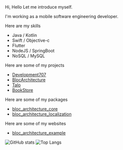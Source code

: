 Hi, Hello
Let me introduce myself.

I'm working as a mobile software engineering developer.

Here are my skills
- Java / Kotlin
- Swift / Objective-c
- Flutter
- NodeJS / SpringBoot
- NoSQL / MySQL

Here are some of my projects
- [Development707](https://development707.github.io/Development707/)
- [BlocArchitecture](https://github.com/Development707/Flutter-Bloc-Architecture/tree/main/example)
- [Talo](https://github.com/Development707/TaloChat)
- [BookStore](https://github.com/Development707/Book-store)

Here are some of my packages
- [bloc_architecture_core](https://pub.dev/packages/bloc_architecture_core)
- [bloc_architecture_localization](https://pub.dev/packages/bloc_architecture_localization)

Here are some of my websites
- [bloc_architecture_example](https://development707.github.io/Flutter-Bloc-Architecture/)

![GitHub stats](https://github-readme-stats.vercel.app/api?username=Development707&layout=compact&theme=dark&show_icons=true)
![Top Langs](https://github-readme-stats.vercel.app/api/top-langs/?username=Development707&layout=compact&theme=dark)
